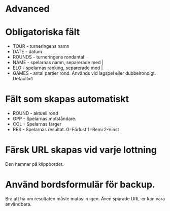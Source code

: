# Advanced

# Obligatoriska fält

* TOUR - turneringens namn
* DATE - datum
* ROUNDS - turneringens rondantal
* NAME - spelarnas namn, separerade med |
* ELO - spelarnas ranking, separerade med |
* GAMES - antal partier rond. Används vid lagspel eller dubbelrondigt. Default=1

# Fält som skapas automatiskt

* ROUND - aktuell rond
* OPP - Spelarnas motståndare.  
* COL - Spelarnas färger
* RES - Spelarnas resultat. 0=Förlust 1=Remi 2-Vinst

# Färsk URL skapas vid varje lottning
Den hamnar på klippbordet.

# Använd bordsformulär för backup.
Bra att ha om resultaten måste matas in igen.
Även sparade URL-er kan vara användbara.